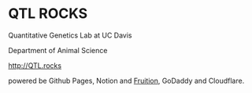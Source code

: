 QTL ROCKS
======
Quantitative Genetics Lab at UC Davis

Department of Animal Science

http://QTL.rocks

powered be Github Pages, Notion and [Fruition](https://fruitionsite.com/), GoDaddy and Cloudflare.
